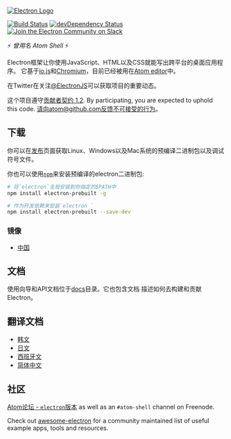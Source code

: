 [![Electron Logo](http://electron.atom.io/images/electron-logo.svg)](http://electron.atom.io/)

[![Build Status](https://travis-ci.org/atom/electron.svg?branch=master)](https://travis-ci.org/atom/electron)
[![devDependency Status](https://david-dm.org/atom/electron/dev-status.svg)](https://david-dm.org/atom/electron#info=devDependencies)
[![Join the Electron Community on Slack](http://atom-slack.herokuapp.com/badge.svg)](http://atom-slack.herokuapp.com/)

:zap: *曾用名 Atom Shell* :zap:

Electron框架让你使用JavaScript、HTML以及CSS就能写出跨平台的桌面应用程序。
它基于[io.js](http://iojs.org)和[Chromium](http://www.chromium.org)，目前已经被用在[Atom editor](https://github.com/atom/atom)中。

在Twitter在关注[@ElectronJS](https://twitter.com/electronjs)可以获取项目的重要动态。

这个项目遵守[贡献者契约 1.2](http://contributor-covenant.org/version/1/2/0).
By participating, you are expected to uphold this code. 请向atom@github.com反馈不可接受的行为。

## 下载

你可以在[发布](https://github.com/atom/electron/releases)页面获取Linux、Windows以及Mac系统的预编译二进制包以及调试符号文件。

你也可以使用[`npm`](https://docs.npmjs.com/)来安装预编译的electron二进制包:

```sh
# 将`electron`全局安装到你指定的$PATH中
npm install electron-prebuilt -g

# 作为开发依赖来安装`electron `
npm install electron-prebuilt --save-dev
```

### 镜像

- [中国](https://npm.taobao.org/mirrors/electron)

## 文档

使用向导和API文档位于[docs](https://github.com/atom/electron/tree/master/docs)目录。它也包含文档 描述如何去构建和贡献Electron。

## 翻译文档

- [韩文](https://github.com/atom/electron/tree/master/docs-translations/ko)
- [日文](https://github.com/atom/electron/tree/master/docs-translations/jp)
- [西班牙文](https://github.com/atom/electron/tree/master/docs-translations/es)
- [简体中文](https://github.com/atom/electron/tree/master/docs-translations/zh_cn)

## 社区

[Atom论坛 - `electron`版本](http://discuss.atom.io/category/electron)
as well as an `#atom-shell` channel on Freenode.

Check out [awesome-electron](https://github.com/sindresorhus/awesome-electron) for a community maintained list of useful example apps, tools and resources.
